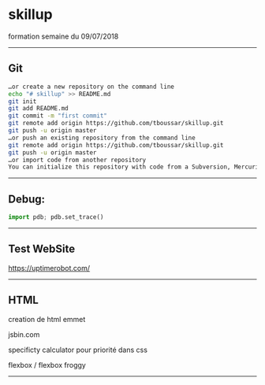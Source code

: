 # skillup
formation semaine du 09/07/2018

-----------------------------------------------------------------
## Git

```bash
…or create a new repository on the command line
echo "# skillup" >> README.md
git init
git add README.md
git commit -m "first commit"
git remote add origin https://github.com/tboussar/skillup.git
git push -u origin master
…or push an existing repository from the command line
git remote add origin https://github.com/tboussar/skillup.git
git push -u origin master
…or import code from another repository
You can initialize this repository with code from a Subversion, Mercurial, or TFS project.

```
-----------------------------------------------------------------
## Debug:
```python
import pdb; pdb.set_trace()
```
-----------------------------------------------------------------
## Test WebSite

https://uptimerobot.com/

-----------------------------------------------------------------
## HTML

creation de html emmet

jsbin.com

specificty calculator pour priorité dans css

flexbox / flexbox froggy

-----------------------------------------------------------------
